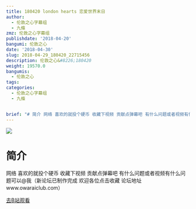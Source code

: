 ```yaml
---
title: 180420 london hearts 恋爱世界末日
author:
  - 伦敦之心字幕组
  - 九條
zmz: 伦敦之心字幕组
publishdate: '2018-04-20'
bangumi: 伦敦之心
date: '2018-04-30'
slug: 2018-04-29_180420_22715456
description: 伦敦之心&#8226;180420
weight: 19570.0
bangumis:
  - 伦敦之心
tags:
categories:
  - 伦敦之心字幕组
  - 九條


brief: "# 简介 网络 喜欢的就投个硬币 收藏下视频 贡献点弹幕吧 有什么问题或者视频有什么问题可以@我（新论坛已制作完成 欢迎各位点击收藏 论坛地址www.owaraiclub.com）"
---
```

![](https://i.imgur.com/CWLPtoH.jpg)
# 简介  
网络
喜欢的就投个硬币 收藏下视频 贡献点弹幕吧 有什么问题或者视频有什么问题可以@我（新论坛已制作完成 欢迎各位点击收藏 论坛地址www.owaraiclub.com）  

[去B站观看](https://www.bilibili.com/video/av22715456/)
 
